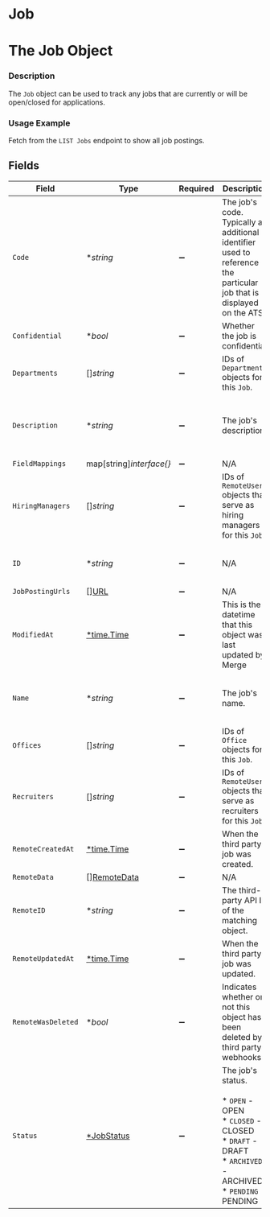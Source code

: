 # Job

# The Job Object
### Description
The `Job` object can be used to track any jobs that are currently or will be open/closed for applications.
### Usage Example
Fetch from the `LIST Jobs` endpoint to show all job postings.


## Fields

| Field                                                                                                                  | Type                                                                                                                   | Required                                                                                                               | Description                                                                                                            | Example                                                                                                                |
| ---------------------------------------------------------------------------------------------------------------------- | ---------------------------------------------------------------------------------------------------------------------- | ---------------------------------------------------------------------------------------------------------------------- | ---------------------------------------------------------------------------------------------------------------------- | ---------------------------------------------------------------------------------------------------------------------- |
| `Code`                                                                                                                 | **string*                                                                                                              | :heavy_minus_sign:                                                                                                     | The job's code. Typically an additional identifier used to reference the particular job that is displayed on the ATS.  | C0025                                                                                                                  |
| `Confidential`                                                                                                         | **bool*                                                                                                                | :heavy_minus_sign:                                                                                                     | Whether the job is confidential.                                                                                       | true                                                                                                                   |
| `Departments`                                                                                                          | []*string*                                                                                                             | :heavy_minus_sign:                                                                                                     | IDs of `Department` objects for this `Job`.                                                                            |                                                                                                                        |
| `Description`                                                                                                          | **string*                                                                                                              | :heavy_minus_sign:                                                                                                     | The job's description.                                                                                                 | <b>If you're reading this documentation, you might be a good fit for Merge!</b>                                        |
| `FieldMappings`                                                                                                        | map[string]*interface{}*                                                                                               | :heavy_minus_sign:                                                                                                     | N/A                                                                                                                    |                                                                                                                        |
| `HiringManagers`                                                                                                       | []*string*                                                                                                             | :heavy_minus_sign:                                                                                                     | IDs of `RemoteUser` objects that serve as hiring managers for this `Job`.                                              |                                                                                                                        |
| `ID`                                                                                                                   | **string*                                                                                                              | :heavy_minus_sign:                                                                                                     | N/A                                                                                                                    | 022a2bef-57e5-4def-8ed2-7c41bd9a5ed8                                                                                   |
| `JobPostingUrls`                                                                                                       | [][URL](../../models/shared/url.md)                                                                                    | :heavy_minus_sign:                                                                                                     | N/A                                                                                                                    |                                                                                                                        |
| `ModifiedAt`                                                                                                           | [*time.Time](https://pkg.go.dev/time#Time)                                                                             | :heavy_minus_sign:                                                                                                     | This is the datetime that this object was last updated by Merge                                                        | 2021-10-16T00:00:00Z                                                                                                   |
| `Name`                                                                                                                 | **string*                                                                                                              | :heavy_minus_sign:                                                                                                     | The job's name.                                                                                                        | Software Engineer (Merge is actually hiring btw)                                                                       |
| `Offices`                                                                                                              | []*string*                                                                                                             | :heavy_minus_sign:                                                                                                     | IDs of `Office` objects for this `Job`.                                                                                |                                                                                                                        |
| `Recruiters`                                                                                                           | []*string*                                                                                                             | :heavy_minus_sign:                                                                                                     | IDs of `RemoteUser` objects that serve as recruiters for this `Job`.                                                   |                                                                                                                        |
| `RemoteCreatedAt`                                                                                                      | [*time.Time](https://pkg.go.dev/time#Time)                                                                             | :heavy_minus_sign:                                                                                                     | When the third party's job was created.                                                                                | 2021-10-15T00:00:00Z                                                                                                   |
| `RemoteData`                                                                                                           | [][RemoteData](../../models/shared/remotedata.md)                                                                      | :heavy_minus_sign:                                                                                                     | N/A                                                                                                                    |                                                                                                                        |
| `RemoteID`                                                                                                             | **string*                                                                                                              | :heavy_minus_sign:                                                                                                     | The third-party API ID of the matching object.                                                                         | 8765432                                                                                                                |
| `RemoteUpdatedAt`                                                                                                      | [*time.Time](https://pkg.go.dev/time#Time)                                                                             | :heavy_minus_sign:                                                                                                     | When the third party's job was updated.                                                                                | 2021-10-16T00:00:00Z                                                                                                   |
| `RemoteWasDeleted`                                                                                                     | **bool*                                                                                                                | :heavy_minus_sign:                                                                                                     | Indicates whether or not this object has been deleted by third party webhooks.                                         |                                                                                                                        |
| `Status`                                                                                                               | [*JobStatus](../../models/shared/jobstatus.md)                                                                         | :heavy_minus_sign:                                                                                                     | The job's status.<br/><br/>* `OPEN` - OPEN<br/>* `CLOSED` - CLOSED<br/>* `DRAFT` - DRAFT<br/>* `ARCHIVED` - ARCHIVED<br/>* `PENDING` - PENDING | OPEN                                                                                                                   |